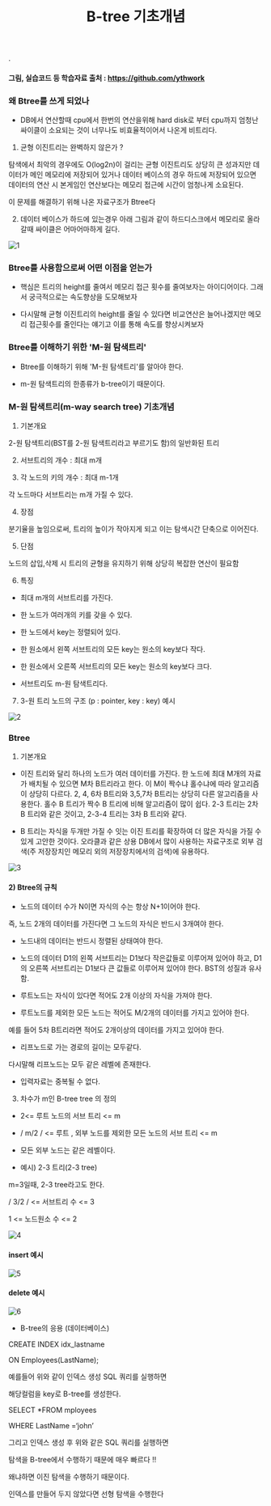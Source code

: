 ﻿---
layout: post
title: "B-tree 기초개념"
tags: [Python, 자료구조 알고리즘]
comments: true
---

.

#### 그림, 실습코드 등 학습자료 출처 : https://github.com/ythwork

### 왜 Btree를 쓰게 되었나

- DB에서 연산할때 cpu에서 한번의 연산을위해 hard disk로 부터 cpu까지 엄청난 싸이클이 소요되는 것이 너무나도 비효율적이어서 나온게 비트리다.

1) 균형 이진트리는 완벽하지 않은가 ?

탐색에서 최악의 경우에도 O(log2n)이 걸리는 균형 이진트리도 상당히 큰 성과지만 데이터가 메인 메모리에 저장되어 있거나 데이터 베이스의 경우 하드에 저장되어 있으면 데이터의 연산 시 본게임인 연산보다는 메모리 접근에 시간이 엄청나게 소요된다.

이 문제를 해결하기 위해 나온 자료구조가 Btree다

2) 데이터 베이스가 하드에 있는경우 아래 그림과 같이 하드디스크에서 메모리로 올라갈때 싸이클은 어마어마하게 길다.

![1](https://user-images.githubusercontent.com/41605276/56411558-21aefa80-62bc-11e9-9d5b-b2802f45b1d7.png)

### Btree를 사용함으로써 어떤 이점을 얻는가

- 핵심은 트리의 height를 줄여서 메모리 접근 횟수를 줄여보자는 아이디어이다. 그래서 궁극적으로는 속도향상을 도모해보자


- 다시말해 균형 이진트리의 height를 줄일 수 있다면 비교연산은 늘어나겠지만 메모리 접근횟수를 줄인다는 얘기고 이를 통해 속도를 향상시켜보자

###  Btree를 이해하기 위한 'M-원 탐색트리'

- Btree를 이해하기 위해 'M-원 탐색트리'를 알아야 한다.


- m-원 탐색트리의 한종류가 b-tree이기 때문이다.

### M-원 탐색트리(m-way search tree) 기초개념

1) 기본개요

2-원 탐색트리(BST를 2-원 탐색트리라고 부르기도 함)의 일반화된 트리


2) 서브트리의 개수 : 최대 m개


3) 각 노드의 키의 개수 : 최대 m-1개

각 노드마다 서브트리는 m개 가질 수 있다.


4) 장점 

분기율을 높임으로써, 트리의 높이가 작아지게 되고 이는 탐색시간 단축으로 이어진다.


5) 단점 

노드의 삽입,삭제 시 트리의 균형을 유지하기 위해 상당히 복잡한 연산이 필요함
  
  
6) 특징

- 최대 m개의 서브트리를 가진다.


- 한 노드가 여러개의 키를 갖을 수 있다.


- 한 노드에서 key는 정렬되어 있다.


- 한 원소에서 왼쪽 서브트리의 모든 key는 원소의 key보다 작다.


- 한 원소에서 오른쪽 서브트리의 모든 key는 원소의 key보다 크다.


- 서브트리도 m-원 탐색트리다.

7) 3-원 트리 노드의 구조 (p : pointer, key : key) 예시

![2](https://user-images.githubusercontent.com/41605276/56411569-2b386280-62bc-11e9-8df8-6c22102fbb0b.png)

### Btree

1) 기본개요

- 이진 트리와 달리 하나의 노드가 여러 데이터를 가진다. 한 노드에 최대 M개의 자료가 배치될 수 있으면 M차 B트리라고 한다. 이 M이 짝수냐 홀수냐에 따라 알고리즘이 상당히 다르다. 2, 4, 6차 B트리와 3,5,7차 B트리는 상당히 다른 알고리즘을 사용한다. 홀수 B 트리가 짝수 B 트리에 비해 알고리즘이 많이 쉽다. 2-3 트리는 2차 B 트리와 같은 것이고, 2-3-4 트리는 3차 B 트리와 같다.


- B 트리는 자식을 두개만 가질 수 잇는 이진 트리를 확장하여 더 많은 자식을 가질 수 있게 고안한 것이다. 오라클과 같은 상용 DB에서 많이 사용하는 자료구조로 외부 검색(주 저장장치인 메모리 외의 저장장치에서의 검색)에 유용하다.

![3](https://user-images.githubusercontent.com/41605276/56411572-31c6da00-62bc-11e9-95db-7f4d606b8bf4.png)

#### 2) Btree의 규칙

- 노드의 데이터 수가 N이면 자식의 수는 항상 N+1이어야 한다. 

즉, 노드 2개의 데이터를 가진다면 그 노드의 자식은 반드시 3개여야 한다.


- 노드내의 데이터는 반드시 정렬된 상태여야 한다.


- 노드의 데이터 D1의 왼쪽 서브트리는 D1보다 작은값들로 이루어져 있어야 하고, D1의 오른쪽 서브트리는 D1보다 큰 값들로 이루어져 있어야 한다. BST의 성질과 유사함.


- 루트노드는 자식이 있다면 적어도 2개 이상의 자식을 가져야 한다.


- 루트노드를 제외한 모든 노드는 적어도 M/2개의 데이터를 가지고 있어야 한다. 

예를 들어 5차 B트리라면 적어도 2개이상의 데이터를 가지고 있어야 한다.


- 리프노드로 가는 경로의 길이는 모두같다. 

다시말해 리프노드는 모두 같은 레벨에 존재한다.


- 입력자료는 중복될 수 없다.


3) 차수가 m인 B-tree tree 의 정의


- 2<= 루트 노드의 서브 트리 <= m


- / m/2 / <= 루트 , 외부 노드를 제외한 모든 노드의 서브 트리 <= m


- 모든 외부 노드는 같은 레벨이다.


- 예시) 2-3 트리(2-3 tree)

m=3일때, 2-3 tree라고도 한다.

/ 3/2 / <= 서브트리 수 <= 3

1 <= 노드원소 수 <= 2

![4](https://user-images.githubusercontent.com/41605276/56411588-3ab7ab80-62bc-11e9-8a5c-0195ab959014.png)

#### insert 예시

![5](https://user-images.githubusercontent.com/41605276/56411598-3f7c5f80-62bc-11e9-96f3-32781625af49.png)

#### delete 예시

![6](https://user-images.githubusercontent.com/41605276/56411603-44411380-62bc-11e9-893b-a77ce194fb1c.png)

- B-tree의 응용 (데이터베이스)

CREATE INDEX idx_lastname

ON Employees(LastName);

예를들어 위와 같이 인덱스 생성 SQL 쿼리를 실행하면

해당컬럼을 key로 B-tree를 생성한다.


SELECT *FROM mployees

WHERE LastName =‘john’

그리고 인덱스 생성 후 위와 같은 SQL 쿼리를 실행하면

탐색을 B-tree에서 수행하기 때문에 매우 빠르다 !! 

왜냐하면 이진 탐색을 수행하기 때문이다.

인덱스를 만들어 두지 않았다면 선형 탐색을 수행한다
